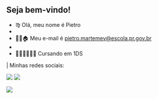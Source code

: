 ## Seja bem-vindo!


-  ♍ Olá, meu nome é Pietro
-  
-  🎅🏿🏠 Meu e-mail é pietro.martemev@escola.pr.gov.br
-  
- 👨🏽‍🎓👩🏿‍🦲 Cursando em 1DS

 |  Minhas redes sociais:
 

<a href="https://www.twitch.tv/pepexisz"> <img src="https://img.shields.io/badge/Twitch-9146FF?style=for-the-badge&logo=twitch&logoColor=white"></a> <a href="https://steamcommunity.com/id/ppx1"> <img src="https://img.shields.io/badge/Steam-000000?style=for-the-badge&logo=steam&logoColor=white"></a>


<img src="https://github.com/user-attachments/assets/aab46a7f-28b2-47e4-a7d0-0aa36769fdc1"></a>



<!--
**BenitoMussoliniOfc/BenitoMussoliniOfc** is a ✨ _special_ ✨ repository because its `README.md` (this file) appears on your GitHub profile.

Here are some ideas to get you started:

- 🔭 I’m currently working on ...
- 🌱 I’m currently learning ...
- 👯 I’m looking to collaborate on ...
- 🤔 I’m looking for help with ...
- 💬 Ask me about ...
- 📫 How to reach me: ...
- 😄 Pronouns: ...
- ⚡ Fun fact: ...
-->
